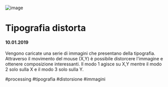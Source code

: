 ![image](https://github.com/KeremTurkyilmaz/TypeMismatchSketches/blob/master/Tipografia%20Distorta/image/TipografiaDistorta00.jpg)

# Tipografia distorta

#### 10.01.2019

Vengono caricate una serie di immagini che presentano della tipografia. Attraverso il movimento del mouse (X,Y) è possibile distorcere l'immagine e ottenere composizione interessanti. Il modo 1 agisce su X,Y mentre il modo 2 solo sulla X e il modo 3 solo sulla Y.

\#processing \#tipografia \#distorsione \#immagini
